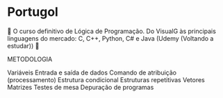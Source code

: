 <h1> Portugol </h1>
📁 O curso definitivo de Lógica de Programação. Do VisualG às principais linguagens do mercado: C, C++, Python, C# e Java (Udemy (Voltando a estudar)) 📁

METODOLOGIA

Variáveis
Entrada e saída de dados
Comando de atribuição (processamento)
Estrutura condicional
Estruturas repetitivas
Vetores
Matrizes
Testes de mesa
Depuração de programas

